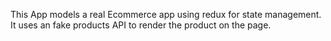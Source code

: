 This App models a real Ecommerce app using redux for state management. It uses an fake products API to render the product on the page.

